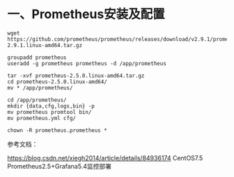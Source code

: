 # 一、Prometheus安装及配置
```
wget https://github.com/prometheus/prometheus/releases/download/v2.9.1/prometheus-2.9.1.linux-amd64.tar.gz

groupadd prometheus
useradd -g prometheus prometheus -d /app/prometheus
 
tar -xvf prometheus-2.5.0.linux-amd64.tar.gz
cd prometheus-2.5.0.linux-amd64/
mv * /app/prometheus/
 
cd /app/prometheus/
mkdir {data,cfg,logs,bin} -p
mv prometheus promtool bin/
mv prometheus.yml cfg/
 
chown -R prometheus.prometheus *
```



参考文档：

https://blog.csdn.net/xiegh2014/article/details/84936174   CentOS7.5 Prometheus2.5+Grafana5.4监控部署
